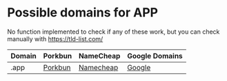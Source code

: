 # Possible domains for APP

No function implemented to check if any of these work, but you can check manually with https://tld-list.com/

| Domain | Porkbun | NameCheap | Google Domains |
|---|---|---|---|
| .app | [Porkbun](https://porkbun.com/checkout/search?prb=e814663da1&tlds=&idnLanguage=&search=search&q=.app) | [Namecheap](https://www.namecheap.com/domains/registration/results/?domain=.app) | [Google](https://domains.google.com/registrar/search?searchTerm=.app) |
